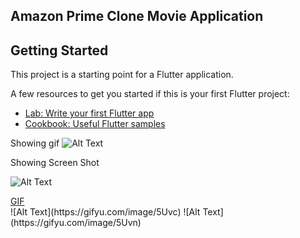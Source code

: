 ## Amazon Prime Clone Movie Application

## Getting Started

This project is a starting point for a Flutter application.

A few resources to get you started if this is your first Flutter project:

- [Lab: Write your first Flutter app](https://flutter.dev/docs/get-started/codelab)
- [Cookbook: Useful Flutter samples](https://flutter.dev/docs/cookbook)


Showing gif
![Alt Text](https://tenor.com/view/gif-21517946)


Showing Screen Shot

![Alt Text](https://gifyu.com/image/5UvW)
<div class="tenor-gif-embed" data-postid="21517946" data-share-method="host" data-width="100%" data-aspect-ratio="0.46987951807228917"><a href="https://tenor.com/view/gif-21517946">GIF</a> </div><script type="text/javascript" async src="https://tenor.com/embed.js"></script>
![Alt Text](https://gifyu.com/image/5Uvc)
![Alt Text](https://gifyu.com/image/5Uvn)


